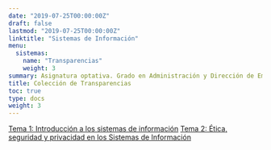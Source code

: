 ```yaml
---
date: "2019-07-25T00:00:00Z"
draft: false
lastmod: "2019-07-25T00:00:00Z"
linktitle: "Sistemas de Información"
menu:
  sistemas:
    name: "Transparencias"
    weight: 3
summary: Asignatura optativa. Grado en Administración y Dirección de Empresas. Cuarto curso
title: Colección de Transparencias
toc: true
type: docs
weight: 3
---
```


[Tema 1: Introducción a los sistemas de información](https://adesit1.netlify.com/#1)
[Tema 2: Ética, seguridad y privacidad en los Sistemas de Información](https://adesit2.netlify.com/#1)